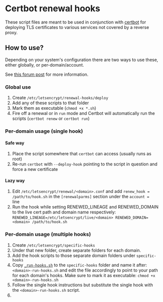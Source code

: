# Certbot renewal hooks

These script files are meant to be used in conjunction with [certbot](https://certbot.eff.org/) for deploying TLS certificates to various services not covered by a reverse proxy.

## How to use?

Depending on your system's configuration there are two ways to use these, either globally, or per-domain/account.

See [this forum post](https://community.letsencrypt.org/t/renewal-hooks-per-domain/175621/3) for more information.

### Global use

1. Create `/etc/letsencrypt/renewal-hooks/deploy`
2. Add any of these scripts to that folder
3. Mark them as executable (`chmod +x *.sh`)
4. Fire off a renewal or in `run` mode and Certbot will automatically run the scripts (`certbot renew` or `certbot run`)

### Per-domain usage (single hook)

#### Safe way
1. Place the script somewhere that `certbot` can access (usually runs as root)
2. Re-run `certbot` with `--deploy-hook` pointing to the script in question and force a new certificate

#### Lazy way
1. Edit `/etc/letsencrypt/renewal/<domain>.conf` and add `renew_hook = /path/to/hook.sh` in the `[renewalparms]` section under the `account = ` line
2. Run the hook while setting RENEWED_LINEAGE and RENEWED_DOMAIN to the live cert path and domain name respectively: `RENEWED_LINEAGE=/etc/letsencrypt/live/<domain> RENEWED_DOMAIN=<domain> /path/to/hook.sh`

### Per-domain usage (multiple hooks)

1. Create `/etc/letsencrypt/specific-hooks`
2. Under that new folder, create separate folders for each domain.
3. Add the hook scripts to those separate domain folders under `specific-hooks`
4. Copy [`_run-hooks.sh`](_run-hooks.sh) to the `specific-hooks` folder and name it after: `<domain>-run-hooks.sh` and edit the file accordingly to point to your path for each domain's hooks. Make sure to mark it as executable: `chmod +x <domain>-run-hooks.sh`
5. Follow the single hook instructions but substitute the single hook with the `<domain>-run-hooks.sh` script.
6. 
